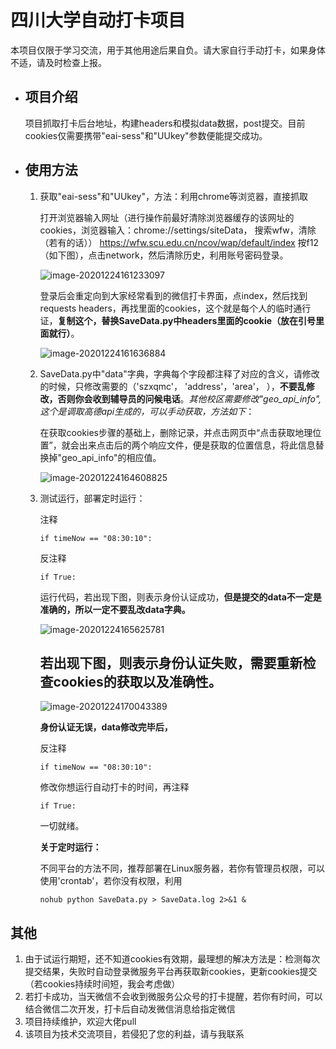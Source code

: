 # 四川大学自动打卡项目

本项目仅限于学习交流，用于其他用途后果自负。请大家自行手动打卡，如果身体不适，请及时检查上报。

- ## 项目介绍

  项目抓取打卡后台地址，构建headers和模拟data数据，post提交。目前cookies仅需要携带"eai-sess"和"UUkey"参数便能提交成功。

- ## 使用方法

  1. 获取"eai-sess"和"UUkey"，方法：利用chrome等浏览器，直接抓取

     打开浏览器输入网址（进行操作前最好清除浏览器缓存的该网址的cookies，浏览器输入：chrome://settings/siteData， 搜索wfw，清除（若有的话））
     https://wfw.scu.edu.cn/ncov/wap/default/index
     按f12（如下图），点击network，然后清除历史，利用账号密码登录。

     ![image-20201224161233097](https://github.com/wangyufei2969/ScuDaKa/blob/main/image-20201224161233097.png)

     登录后会重定向到大家经常看到的微信打卡界面，点index，然后找到requests headers，再找里面的cookies，这个就是每个人的临时通行证，**复制这个，替换SaveData.py中headers里面的cookie（放在引号里面就行）**。

     ![image-20201224161636884](https://github.com/wangyufei2969/ScuDaKa/blob/main/image-20201224161636884.png)

  2. SaveData.py中"data"字典，字典每个字段都注释了对应的含义，请修改的时候，只修改需要的（'szxqmc'， 'address'，'area'， ），**不要乱修改，否则你会收到辅导员的问候电话**。*其他校区需要修改"geo_api_info",这个是调取高德api生成的，可以手动获取，方法如下*：

     ​		在获取cookies步骤的基础上，删除记录，并点击网页中“点击获取地理位置”，就会出来点击后的两个响应文件，便是获取的位置信息，将此信息替换掉"geo_api_info"的相应值。

     ![image-20201224164608825](https://github.com/wangyufei2969/ScuDaKa/blob/main/image-20201224164608825.png)

  3. 测试运行，部署定时运行：

     注释

     ```
     if timeNow == "08:30:10":
     ```

     反注释

     ```
     if True:
     ```

     运行代码，若出现下图，则表示身份认证成功，**但是提交的data不一定是准确的，所以一定不要乱改data字典。**

     ![image-20201224165625781](https://github.com/wangyufei2969/ScuDaKa/blob/main/image-20201224165625781.png)

     ## 若出现下图，则表示身份认证失败，需要重新检查cookies的获取以及准确性。

     ![image-20201224170043389](https://github.com/wangyufei2969/ScuDaKa/blob/main/image-20201224170043389.png)

     **身份认证无误，data修改完毕后，**

     反注释

     ```
     if timeNow == "08:30:10":
     ```

     修改你想运行自动打卡的时间，再注释

     ```
     if True:
     ```

     一切就绪。

     **关于定时运行：**

     不同平台的方法不同，推荐部署在Linux服务器，若你有管理员权限，可以使用'crontab'，若你没有权限，利用

     ```
     nohub python SaveData.py > SaveData.log 2>&1 &
     ```

## 其他

1. 由于试运行期短，还不知道cookies有效期，最理想的解决方法是：检测每次提交结果，失败时自动登录微服务平台再获取新cookies，更新cookies提交（若cookies持续时间短，我会考虑做）
2. 若打卡成功，当天微信不会收到微服务公众号的打卡提醒，若你有时间，可以结合微信二次开发，打卡后自动发微信消息给指定微信
3. 项目持续维护，欢迎大佬pull
4. 该项目为技术交流项目，若侵犯了您的利益，请与我联系

